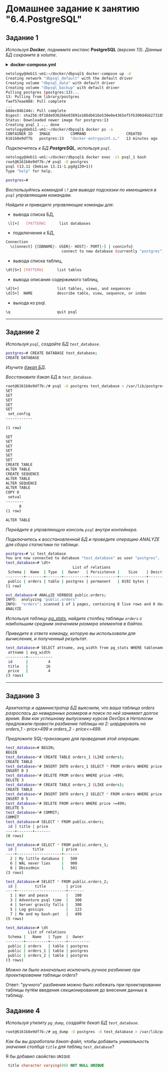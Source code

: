 # Домашнее задание к занятию "6.4.PostgreSQL"

## Задание 1

*Используя **Docker**, поднимите инстанс* **PostgreSQL** *(версию 13)*. *Данные БД сохраните в volume*.

<details><summary><b>docker-compose.yml</b></summary>

```yml
version: "3.7"

volumes:
  data: {}
  backup: {}

services:
  postgres:
    container_name: psql_1
    image: postgres:13
    restart: always
    environment:
      POSTGRES_PASSWORD: "123"
      POSTGERS_USER: "root"
      PGDATA: "/var/lib/postgresql/data/pgdata"
    volumes:
      - ./data:/var/lib/postgresql/data
      - ./backup:/var/lib/postgresql/backup
    ports:
      - "0.0.0.0:5432:5432"
```
</details>

```bash
netology@deb11-vm1:~/docker/dbpsql$ docker-compose up -d
Creating network "dbpsql_default" with the default driver
Creating volume "dbpsql_data" with default driver
Creating volume "dbpsql_backup" with default driver
Pulling postgres (postgres:13)...
13: Pulling from library/postgres
faef57eae888: Pull complete
...
b8dec84b144c: Pull complete
Digest: sha256:0f18de936266e03891e186db616e530e0e4365ef5fb300d4bb27318538b80604
Status: Downloaded newer image for postgres:13
Creating psql_1 ... done
netology@deb11-vm1:~/docker/dbpsql$ docker ps -a
CONTAINER ID   IMAGE         COMMAND                  CREATED          STATUS          PORTS                    NAMES
6161b8e9df7b   postgres:13   "docker-entrypoint.s…"   13 minutes ago   Up 13 minutes   0.0.0.0:5432->5432/tcp   psql_1

```

*Подключитесь к БД **PostgreSQL**, используя `psql`*.

```bash
netology@deb11-vm1:~/docker/dbpsql$ docker exec -it psql_1 bash
root@6161b8e9df7b:/# psql -U postgres
psql (13.11 (Debian 13.11-1.pgdg120+1))
Type "help" for help.

postgres=# 

```
*Воспользуйтесь командой `\?` для вывода подсказки по имеющимся в `psql` управляющим командам*.

*Найдите и приведите управляющие команды для*:

 - вывода списка БД,

```bash
 \l[+]   [PATTERN]      list databases
```
 - подключения к БД,

```bash
Connection
  \c[onnect] {[DBNAME|- USER|- HOST|- PORT|-] | conninfo}
                         connect to new database (currently "postgres")
```
 - вывода списка таблиц,

```bash
\dt[S+] [PATTERN]      list tables
```
 - вывода описания содержимого таблиц,

```bash
\d[S+]                 list tables, views, and sequences
\d[S+]  NAME           describe table, view, sequence, or index
```
 - выхода из psql.

```bash
\q                     quit psql
```
***

## Задание 2

*Используя `psql`, создайте БД `test_database`*.

```bash
postgres=# CREATE DATABASE test_database;
CREATE DATABASE
```
*Изучите [бэкап БД](./src/604/test_dump.sql)*.

*Восстановите бэкап БД в `test_database`*.

```bash
root@6161b8e9df7b:/# psql -U postgres test_database < /var/lib/postgresql/backup/test_dump.sql 
SET
SET
SET
SET
SET
 set_config 
------------
 
(1 row)

SET
SET
SET
SET
SET
SET
CREATE TABLE
ALTER TABLE
CREATE SEQUENCE
ALTER TABLE
ALTER SEQUENCE
ALTER TABLE
COPY 8
 setval 
--------
      8
(1 row)

ALTER TABLE
```
*Перейдите в управляющую консоль `psql` внутри контейнера*.

*Подключитесь к восстановленной БД и проведите операцию ANALYZE для сбора статистики по таблице*.

```bash
postgres=# \c test_database
You are now connected to database "test_database" as user "postgres".
test_database=# \dt+
                              List of relations
 Schema |  Name  | Type  |  Owner   | Persistence |    Size    | Description 
--------+--------+-------+----------+-------------+------------+-------------
 public | orders | table | postgres | permanent   | 8192 bytes | 
(1 row)

est_database=# ANALyZE VERBOSE public.orders;
INFO:  analyzing "public.orders"
INFO:  "orders": scanned 1 of 1 pages, containing 8 live rows and 0 dead rows; 8 rows in sample, 8 estimated total rows
ANALYZE
```
*Используя таблицу [pg_stats](https://postgrespro.ru/docs/postgresql/12/view-pg-stats), найдите столбец таблицы `orders` с наибольшим средним значением размера элементов в байтах*.

*Приведите в ответе команду, которую вы использовали для вычисления, и полученный результат*.

```bash
test_database=# SELECT attname, avg_width from pg_stats WHERE tablename='orders'; 
 attname | avg_width 
---------+-----------
 id      |         4
 title   |        16
 price   |         4
(3 rows)
```
***

## Задание 3

*Архитектор и администратор БД выяснили, что ваша таблица orders разрослась до невиданных размеров и поиск по ней занимает долгое время. Вам как успешному выпускнику курсов DevOps в Нетологии предложили провести разбиение таблицы на 2: шардировать на orders_1 - price>499 и orders_2 - price<=499*.

*Предложите SQL-транзакцию для проведения этой операции*.

```bash
test_database=# BEGIN;
BEGIN
test_database=*# CREATE TABLE orders_1 (LIKE orders);
CREATE TABLE
test_database=*# INSERT INTO orders_1 SELECT * FROM orders WHERE price >499;
INSERT 0 3
test_database=*# DELETE FROM orders WHERE price >499;
DELETE 3
test_database=*# CREATE TABLE orders_2 (LIKE orders);
CREATE TABLE
test_database=*# INSERT INTO orders_2 SELECT * FROM orders WHERE price <=499;
INSERT 0 5
test_database=*# DELETE FROM orders WHERE price <=499;
DELETE 5
test_database=*# COMMIT;
COMMIT
test_database=# SELECT * FROM public.orders;
 id | title | price 
----+-------+-------
(0 rows)

test_database=# SELECT * FROM public.orders_1;
 id |       title        | price 
----+--------------------+-------
  2 | My little database |   500
  6 | WAL never lies     |   900
  8 | Dbiezdmin          |   501
(3 rows)

test_database=# SELECT * FROM public.orders_2;
 id |        title         | price 
----+----------------------+-------
  1 | War and peace        |   100
  3 | Adventure psql time  |   300
  4 | Server gravity falls |   300
  5 | Log gossips          |   123
  7 | Me and my bash-pet   |   499
(5 rows)

test_database=# \dt
          List of relations
 Schema |   Name   | Type  |  Owner   
--------+----------+-------+----------
 public | orders   | table | postgres
 public | orders_1 | table | postgres
 public | orders_2 | table | postgres
(3 rows)

```
*Можно ли было изначально исключить ручное разбиение при проектировании таблицы orders*?

Ответ: "ручного" разбиения можно было избежать при проектировании таблицы путём введения секционирования до внесения данных в таблицу.


## Задание 4

*Используя утилиту `pg_dump`, создайте бекап БД `test_database`*.

```bash
root@6161b8e9df7b:/# pg_dump -U postgres -d test_database > /var/lib/postgresql/backup/test_database_dump.sql
```
*Как бы вы доработали бэкап-файл, чтобы добавить уникальность значения столбца `title` для таблиц `test_database`*?

Я бы добавил свойство `UNIQUE`

```sql
 title character varying(80) NOT NULL UNIQUE
```

